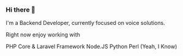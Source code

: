### Hi there 👋

I'm a Backend Developer, currently focused on voice solutions.

Right now enjoy working with

PHP Core & Laravel Framework
Node.JS
Python
Perl (Yeah, I Know)
